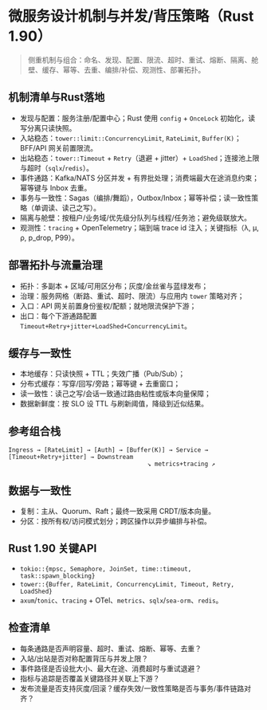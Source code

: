 # 微服务设计机制与并发/背压策略（Rust 1.90）

> 侧重机制与组合：命名、发现、配置、限流、超时、重试、熔断、隔离、舱壁、缓存、幂等、去重、编排/补偿、观测性、部署拓扑。

## 机制清单与Rust落地

- 发现与配置：服务注册/配置中心；Rust 使用 `config` + `OnceLock` 初始化，读写分离只读快照。
- 入站稳态：`tower::limit::ConcurrencyLimit`, `RateLimit`, `Buffer(K)`；BFF/API 网关前置限流。
- 出站稳态：`tower::Timeout` + `Retry`（退避 + jitter）+ `LoadShed`；连接池上限与超时（`sqlx`/`redis`）。
- 事件通路：Kafka/NATS 分区并发 + 有界批处理；消费端最大在途消息约束；幂等键与 Inbox 去重。
- 事务与一致性：Sagas（编排/舞蹈），Outbox/Inbox；幂等补偿；读一致性策略（单调读、读己之写）。
- 隔离与舱壁：按租户/业务域/优先级分队列与线程/任务池；避免级联放大。
- 观测性：`tracing` + OpenTelemetry；端到端 trace id 注入；关键指标（λ, μ, ρ, p_drop, P99）。

## 部署拓扑与流量治理

- 拓扑：多副本 + 区域/可用区分布；灰度/金丝雀与蓝绿发布；
- 治理：服务网格（断路、重试、超时、限流）与应用内 `tower` 策略对齐；
- 入口：API 网关前置身份鉴权/配额；就地限流保护下游；
- 出口：每个下游通路配置 `Timeout+Retry+jitter+LoadShed+ConcurrencyLimit`。

## 缓存与一致性

- 本地缓存：只读快照 + TTL；失效广播（Pub/Sub）；
- 分布式缓存：写穿/回写/旁路；幂等键 + 去重窗口；
- 读一致性：读己之写/会话一致通过路由粘性或版本向量保障；
- 数据新鲜度：按 SLO 设 TTL 与刷新阈值，降级到近似结果。

## 参考组合栈

```text
Ingress → [RateLimit] → [Auth] → [Buffer(K)] → Service → [Timeout+Retry+jitter] → Downstream
                                       ↘ metrics+tracing ↗
```

## 数据与一致性

- 复制：主从、Quorum、Raft；最终一致采用 CRDT/版本向量。
- 分区：按所有权/访问模式划分；跨区操作以异步编排与补偿。

## Rust 1.90 关键API

- `tokio::{mpsc, Semaphore, JoinSet, time::timeout, task::spawn_blocking}`
- `tower::{Buffer, RateLimit, ConcurrencyLimit, Timeout, Retry, LoadShed}`
- `axum`/`tonic`、`tracing` + OTel、`metrics`、`sqlx`/`sea-orm`、`redis`。

## 检查清单

- 每条通路是否声明容量、超时、重试、熔断、幂等、去重？
- 入站/出站是否对称配置背压与并发上限？
- 事件路径是否设批大小、最大在途、消费超时与重试退避？
- 指标与追踪是否覆盖关键路径并关联上下游？
- 发布流量是否支持灰度/回滚？缓存失效/一致性策略是否与事务/事件链路对齐？

